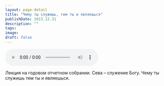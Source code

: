 ```yaml
---
layout: page-detail
title: "Чему ты служишь, тем ты и являешься"
publishDate: 2013.12.31
description: ""
tags:
image:
draft: false
---
```


<audio title="2013.12.31 - Чему ты служишь, тем ты и являешься.mp3" src="https://filer-api.advayta.org/v1.0/public/files/73861" controls=""></audio>

 Лекция на годовом отчетном собрании. Сева – служение Богу. Чему ты служишь тем ты и являешься. 

  
